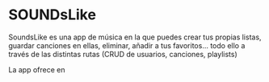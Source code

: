 # SOUNDsLike

SoundsLike es una app de música en la que puedes crear tus propias listas, guardar canciones en ellas, eliminar, añadir a tus favoritos... todo ello a través de las distintas rutas (CRUD de usuarios, canciones, playlists)

La app ofrece en 